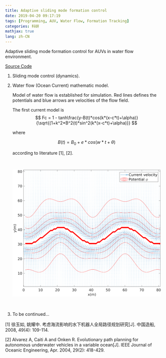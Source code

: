 ```yaml
---
title: Adaptive sliding mode formation control
date: 2019-04-20 09:17:19
tags: [Programming, AUV, Water Flow, Formation Tracking]
categories: 科研
mathjax: true
lang: zh-CN
---
```


Adaptive sliding mode formation control for AUVs in water flow environment.

[Source Code](https://github.com/ayawaya2014/smc_code)

<!-- more -->

1. Sliding mode control (dynamics).

2. Water flow (Ocean Current) mathematic model. 

   Model of water flow is established for simulation. Red lines defines the potentials and blue arrows are velocities of the flow field.

   The first current model is 
   $$
   Fc = 1 - tanh\frac{y-B(t)*cos(k*(x-c*t)+\alpha)}{\sqrt{(1+k^2*B^2(t)*sin^2(k*(x-c*t)+\alpha)}}
   $$

   where 

   $$
   B(t) = B_0+e*cos(w*t+\theta)
   $$

   according to literature [1], [2].

   ​

   ![oc](/images/oc1.png)

   ![]()

3. To  be continued...


[1] 徐玉如, 姚耀中. 考虑海流影响的水下机器人全局路径规划研究[J]. 中国造船, 2008, 49(4): 109-114.

[2] Alvarez A, Caiti A and Onken R. Evolutionary path planning for autonomous underwater vehicles in a variable ocean[J]. IEEE Journal of Oceanic Engineering, Apr. 2004, 29(2): 418-429.